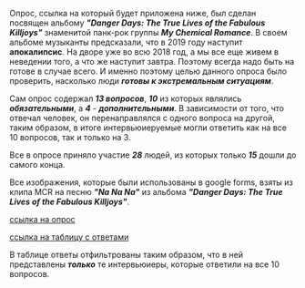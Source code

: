 Опрос, ссылка на который будет приложена ниже, был сделан посвящен альбому **_"Danger Days: The True Lives of the Fabulous Killjoys"_** знаменитой панк-рок группы **_My Chemical Romance_**. В своем альбоме музыканты предсказали, что в 2019 году наступит **апокалипсис**. На дворе уже во всю 2018 год, а мы все еще живем в неведении того, а что же наступит завтра. Поэтому всегда надо быть на готове в случае всего. И именно поэтому целью данного опроса было проверить, насколько люди **_готовы к экстремальным ситуациям_**. 

Сам опрос содержал **_13 вопросов_**, **_10_** из которых являлись **_обязательными_**, а **_4_** - **_дополнительными_**. В зависимости от того, что отвечал человек, он перенаправлялся с одного вопроса на другой, таким образом, в итоге интервьюиеруемые могли ответить как на все 10 вопросов, так и только на 3. 

Все в опросе приняло участие **_28_** людей, из которых только **_15_** дошли до самого конца. 

Все изображения, которые были использованы в google forms, взяты из клипа MCR на песню **_"Na Na Na"_** из альбома **_"Danger Days: The True Lives of the Fabulous Killjoys"_**.

[ссылка на опрос](https://docs.google.com/forms/d/11nlVDhAMlUTejYgRM754PanaFkT0KdKIzd1y95J1Gno/edit#response=ACYDBNhAuPTdDbdrVIslCVZrCKGYER5uXqR1XYVCWVmXcta5aBLgqCW8hiEBy88 "google forms")

[ссылка на таблицу с ответами](https://docs.google.com/spreadsheets/d/1E30R-pzDqmrsFUXGEmpfpWu2gf70Rsxeuf0tY5wKVsg/edit#gid=1726500560 "google tables")

В таблице ответы отфильтрованы таким образом, что в ней представлены **_только_** те интервьюиеры, которые ответили на все 10 вопросов. 
